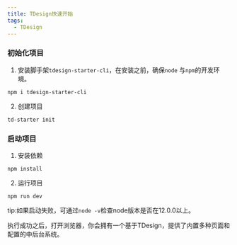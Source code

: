 ```yaml
---
title: TDesign快速开始
tags:
  - TDesign
---
```

### 初始化项目
1. 安装脚手架`tdesign-starter-cli`，在安装之前，确保`node` 与`npm`的开发环境。
```
npm i tdesign-starter-cli
```

2. 创建项目
```
td-starter init
```

### 启动项目
1. 安装依赖
```
npm install
```
2. 运行项目
```
npm run dev
```
tip:如果启动失败，可通过`node -v`检查node版本是否在12.0.0以上。

执行成功之后，打开浏览器，你会拥有一个基于TDesign，提供了内置多种页面和配置的中后台系统。
